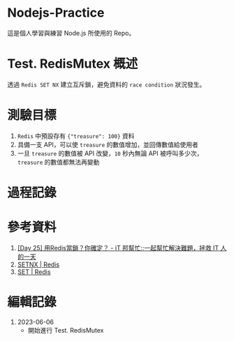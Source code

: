 # Nodejs-Practice
這是個人學習與練習 Node.js 所使用的 Repo。

# Test. RedisMutex 概述
透過 `Redis SET NX` 建立互斥鎖，避免資料的 `race condition` 狀況發生。

# 測驗目標
1. `Redis` 中預設存有 `{"treasure": 100}` 資料
2. 具備一支 API，可以使 `treasure` 的數值增加，並回傳數值給使用者
3. 一旦 `treasure` 的數值被 API 改變，`10` 秒內無論 API 被呼叫多少次，`treasure` 的數值都無法再變動

# 過程記錄


# 參考資料
1. [[Day 25] 用Redis當鎖？你確定？ - iT 邦幫忙::一起幫忙解決難題，拯救 IT 人的一天](https://ithelp.ithome.com.tw/articles/10298305)
2. [SETNX | Redis](https://redis.io/commands/setnx/)
3. [SET | Redis](https://redis.io/commands/set/)

# 編輯記錄
1. 2023-06-06
    - 開始進行 Test. RedisMutex